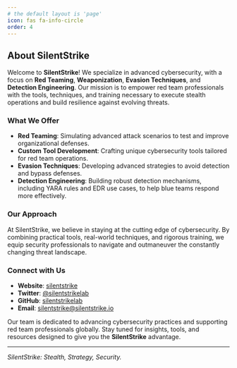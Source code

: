 ```yaml
---
# the default layout is 'page'
icon: fas fa-info-circle
order: 4
---
```


## About SilentStrike

Welcome to **SilentStrike**! We specialize in advanced cybersecurity, with a focus on **Red Teaming**, **Weaponization**, **Evasion Techniques**, and **Detection Engineering**. Our mission is to empower red team professionals with the tools, techniques, and training necessary to execute stealth operations and build resilience against evolving threats.

### What We Offer

- **Red Teaming**: Simulating advanced attack scenarios to test and improve organizational defenses.
- **Custom Tool Development**: Crafting unique cybersecurity tools tailored for red team operations.
- **Evasion Techniques**: Developing advanced strategies to avoid detection and bypass defenses.
- **Detection Engineering**: Building robust detection mechanisms, including YARA rules and EDR use cases, to help blue teams respond more effectively.

### Our Approach

At SilentStrike, we believe in staying at the cutting edge of cybersecurity. By combining practical tools, real-world techniques, and rigorous training, we equip security professionals to navigate and outmaneuver the constantly changing threat landscape.

### Connect with Us

- **Website**: [silentstrike](https://silentstrike.io)
- **Twitter**: [@silentstrikelab](https://twitter.com/silentstrikelab)
- **GitHub**: [silentstrikelab](https://github.com/silentstrikelab)
- **Email**: [silentstrike@silentstrike.io](mailto:silentstrike@silentstrike.io)

Our team is dedicated to advancing cybersecurity practices and supporting red team professionals globally. Stay tuned for insights, tools, and resources designed to give you the **SilentStrike** advantage.

---

*SilentStrike: Stealth, Strategy, Security.*

